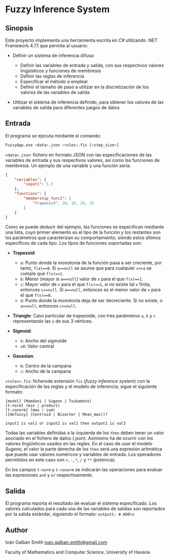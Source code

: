 Fuzzy Inference System
======================

Sinopsis
--------

Este proyecto implementa una herramienta escrita en *C#* utilizando .NET Framework 4.7.1 que permite al usuario:

* Definir un sistema de inferencia difusa:

  * Definir las variables de entrada y salida, con sus respectivos valores lingüísticos y funciones de membresía
  * Definir las reglas de inferencia
  * Especificar el método a emplear
  * Definir el tamaño de paso a utilizar en la discretización de los valores de las variables de salida

* Utilizar el sistema de inferencia definido, para obtener los valores de las variables de salida para diferentes juegos de datos

Entrada
-------

El programa se ejecuta mediante el comando:

```bash
FuzzyApp.exe <data>.json <rules>.fis [<step_size>]
```

`<data>.json`: fichero en formato JSON con las especificaciones de las variables de entrada y sus respectivos valores, así como las funciones de membresía. Un ejemplo de una variable y una función sería:

~~~json
{
    "variables": {
        "input1": 5.3
    },
    "functions": {
        "membership_func1": [
            "Trapezoid", 10, 15, 20, 25
        ]
    }
}
~~~

Como se puede deducir del ejemplo, las funciones se especifican mediante una lista, cuyo primer elemento es el tipo de la función y los restantes son los parámetros que caracterizan su comportamiento; siendo estos últimos específicos de cada tipo.
Los tipos de funciones soportadas son:

* __Trapezoid__:
  * `a`: Punto donde la monotonía de la función pasa a ser creciente, por tanto, `f(a)==0`. Si `a==null` se asume que para cualquier `x<=a` se cumple que `f(x)==1`.
  * `b`: Menor (mayor si `a==null`) valor de `x` para el que `f(x)==1`.
  * `c`: Mayor valor de `x` para el que `f(x)==1`, si no existe tal `x` finita, entonces `c==null`. Si `a==null`, entonces es el menor valor de `x` para el que `f(x)==0`.
  * `d`: Punto donde la monotonía deja de ser decreciente. Si no existe, o `a==null`, entonces `c==null`.

* __Triangle__: Caso particular de trapezoide, con tres parámetros `a`, `b` y `c` representando las `x` de sus 3 vértices.

* __Sigmoid__:
  * `k`: Ancho del sigmoide
  * `x0`: Valor central

* __Gaussian__:
  * `b`: Centro de la campana
  * `c`: Ancho de la campana

`<rules>.fis`: ficherode extensión `fis` (*fuzzy inference system*) con la especificación de las reglas y el modelo de inferencia; sigue el siguiente formato:

~~~grammar
[model] (Mamdani | Sugeno | Tsukamoto)
[t-norm] (min | product)
[t-conorm] (max | sum)
([defuzzy] (Centroid | Bisecter | Mean_max))?

input1 is val1 or input2 is val2 then output1 is val3
~~~

Todas las variables definidas a la izquierda de los `then` deben tener un valor asociado en el fichero de datos (.json). Asimismo ha de ocurrir con los valores lingüísticos usados en las reglas.
En el caso de usar el modelo *Sugeno*, el valor la parte derecha de los `then` será una expresión aritmética que puede usar valores numéricos y variables de entrada. Los operadores permitidos en este caso son `+`, `-`, `*`, `/` y `**` (potencia).

En los campos `t-norm` y `t-conorm` se indicarán las operaciones para evaluar las expresiones `and` y `or` respectivamente.

Salida
------

El programa reporta el resultado de evaluar el sistema especificado. Los valores calculados para cada una de las variables de salidas son reportados por la salida estándar, siguiendo el formato: `output1: #.000\n`

Author
------

Iván Galbán Smith <ivan.galban.smith@gmail.com>

  Faculty of Mathematics and Computer Science, University of Havana